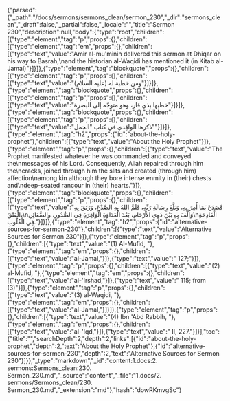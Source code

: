 {"parsed":{"_path":"/docs/sermons/sermons_clean/sermon_230","_dir":"sermons_clean","_draft":false,"_partial":false,"_locale":"","title":"Sermon 230","description":null,"body":{"type":"root","children":[{"type":"element","tag":"p","props":{},"children":[{"type":"element","tag":"em","props":{},"children":[{"type":"text","value":"Amir al-mu'minin delivered this sermon at Dhiqar on his way to Basrah,\nand the historian al-Waqidi has mentioned it (in Kitab al-Jamal)"}]}]},{"type":"element","tag":"blockquote","props":{},"children":[{"type":"element","tag":"p","props":{},"children":[{"type":"text","value":"ومن خطبة له (عليه السلام)"}]}]},{"type":"element","tag":"blockquote","props":{},"children":[{"type":"element","tag":"p","props":{},"children":[{"type":"text","value":"خطبها بذي قار، وهو متوجّه إلى البصرة"}]}]},{"type":"element","tag":"blockquote","props":{},"children":[{"type":"element","tag":"p","props":{},"children":[{"type":"text","value":"ذكرها الواقِدي في كتاب \"الجمل\""}]}]},{"type":"element","tag":"h2","props":{"id":"about-the-holy-prophet"},"children":[{"type":"text","value":"About the Holy Prophet"}]},{"type":"element","tag":"p","props":{},"children":[{"type":"text","value":"The Prophet manifested whatever he was commanded and conveyed the\nmessages of his Lord. Consequently, Allah repaired through him the\ncracks, joined through him the slits and created (through him) affection\namong kin although they bore intense enmity in (their) chests and\ndeep-seated rancour in (their) hearts."}]},{"type":"element","tag":"blockquote","props":{},"children":[{"type":"element","tag":"p","props":{},"children":[{"type":"text","value":"فَصَدَعَ بَمَا أُمِرَ بِهِ، وَبَلَّغَ رِسَالَةِ رَبِّهِ، فَلَمَّ اللهُ بِهِ الصَّدْعَ، وَرَتَقَ بِهِ الْفَتْقَ،\nوَأَلَّفَ بِهِ بَيْنَ ذَوِي الاْرْحَامِ، بَعْدَ الْعَدَاوَةِ الْوَاغِرَةِ فِي الصُّدُورِ، والضَّغَائِنِ\nالْقَادِحَةِ فِي الْقُلُوبِ."}]}]},{"type":"element","tag":"h2","props":{"id":"alternative-sources-for-sermon-230"},"children":[{"type":"text","value":"Alternative Sources for Sermon 230"}]},{"type":"element","tag":"p","props":{},"children":[{"type":"text","value":"(1) Al-Mufid, "},{"type":"element","tag":"em","props":{},"children":[{"type":"text","value":"al-Jamal,"}]},{"type":"text","value":" 127;"}]},{"type":"element","tag":"p","props":{},"children":[{"type":"text","value":"(2) al-Mufid, "},{"type":"element","tag":"em","props":{},"children":[{"type":"text","value":"al-'Irshad,"}]},{"type":"text","value":" 115; from (3)"}]},{"type":"element","tag":"p","props":{},"children":[{"type":"text","value":"(3) al-Waqidi, "},{"type":"element","tag":"em","props":{},"children":[{"type":"text","value":"al-Jamal,"}]}]},{"type":"element","tag":"p","props":{},"children":[{"type":"text","value":"(4) Ibn 'Abd Rabbih, "},{"type":"element","tag":"em","props":{},"children":[{"type":"text","value":"al-'Iqd,"}]},{"type":"text","value":" II, 227."}]}],"toc":{"title":"","searchDepth":2,"depth":2,"links":[{"id":"about-the-holy-prophet","depth":2,"text":"About the Holy Prophet"},{"id":"alternative-sources-for-sermon-230","depth":2,"text":"Alternative Sources for Sermon 230"}]}},"_type":"markdown","_id":"content:1.docs:2. sermons:Sermons_clean:230. Sermon_230.md","_source":"content","_file":"1.docs/2. sermons/Sermons_clean/230. Sermon_230.md","_extension":"md"},"hash":"dowRKmvgSc"}